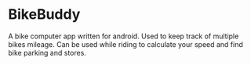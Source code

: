 # BikeBuddy
A bike computer app written for android.
Used to keep track of multiple bikes mileage.
Can be used while riding to calculate your speed and find bike parking and stores.
